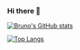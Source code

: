 ### Hi there 👋

<!--
**BrunoCostaPrado/BrunoCostaPrado** is a ✨ _special_ ✨ repository because its `README.md` (this file) appears on your GitHub profile.

Here are some ideas to get you started:

- 🔭 I’m currently working on ...
- 🌱 I’m currently learning: HTML5, Python, CSS, JavaScript, Docker, Bash ...
- 👯 I’m looking to collaborate on: HTML5...
- 🤔 I’m looking for help with: Docker ... 
- 💬 Ask me about Anything ...
- 📫 How to reach me: https://www.linkedin.com/in/brunocostaprado/ ...
- 😄 Pronouns: He/Him...
- ⚡ Fun fact: ...
-->
  
[![Bruno's GitHub stats](https://github-readme-stats.vercel.app/api?username=BrunoCostaPrado)](https://github.com/BrunoCostaPrado/github-readme-stats)

[![Top Langs](https://github-readme-stats.vercel.app/api/top-langs/?username=BrunoCostaPrado)](https://github.com/BrunoCostaPrado/github-readme-stats)
